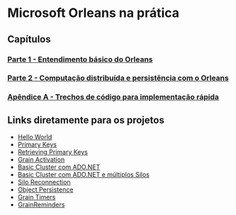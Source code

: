 # Microsoft Orleans na prática

## Capítulos

### [Parte 1 - Entendimento básico do Orleans](https://github.com/prrandrade/OrleansStudy/tree/master/Parte%201%20-%20Entendimento%20b%C3%A1sico%20do%20Orleans)

### [Parte 2 - Computação distribuída e persistência com o Orleans](https://github.com/prrandrade/OrleansStudy/tree/master/Parte%202%20-%20Computa%C3%A7%C3%A3o%20distribu%C3%ADda%20e%20persist%C3%AAncia%20com%20o%20Orleans)

### [Apêndice A - Trechos de código para implementação rápida](https://github.com/prrandrade/OrleansStudy/tree/master/Ap%C3%AAndice%20A%20-%20Code%20Snippets)

## Links diretamente para os projetos

- [Hello World][01-HelloWorld]
- [Primary Keys][02-PrimaryKeys]
- [Retrieving Primary Keys][03-RetrievingPrimaryKeys]
- [Grain Activation][04-GrainActivation]
- [Basic Cluster com ADO.NET][05-BasicClusterAdoNet]
- [Basic Cluster com ADO.NET e múltiplos Silos][06-BasicClusterAdoNetMultipleSilos]
- [Silo Reconnection][07-SiloReconnection]
- [Object Persistence][08-ObjectPersistence]
- [Grain Timers][09-GrainTimers]
- [GrainReminders][10-GrainReminders]

[01-HelloWorld]: https://github.com/prrandrade/OrleansStudy/tree/master/Projetos/01-HelloWorld
[02-PrimaryKeys]: https://github.com/prrandrade/OrleansStudy/tree/master/Projetos/02-PrimaryKeys
[03-RetrievingPrimaryKeys]: https://github.com/prrandrade/OrleansStudy/tree/master/Projetos/03-RetrievingPrimaryKeys
[04-GrainActivation]: https://github.com/prrandrade/OrleansStudy/tree/master/Projetos/04-GrainActivation
[05-BasicClusterAdoNet]: https://github.com/prrandrade/OrleansStudy/tree/master/Projetos/05-BasicClusterAdoNet
[06-BasicClusterAdoNetMultipleSilos]: https://github.com/prrandrade/OrleansStudy/tree/master/Projetos/06-BasicClusterAdoNetMultipleSilos
[07-SiloReconnection]: https://github.com/prrandrade/OrleansStudy/tree/master/Projetos/07-SiloReconnection
[08-ObjectPersistence]: https://github.com/prrandrade/OrleansStudy/tree/master/Projetos/08-ObjectPersistence
[09-GrainTimers]: https://github.com/prrandrade/OrleansStudy/tree/master/Projetos/09-GrainTimers
[10-GrainReminders]: https://github.com/prrandrade/OrleansStudy/tree/master/Projetos/10-GrainReminders 